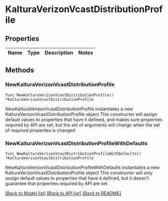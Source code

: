 # KalturaVerizonVcastDistributionProfile

## Properties

Name | Type | Description | Notes
------------ | ------------- | ------------- | -------------

## Methods

### NewKalturaVerizonVcastDistributionProfile

`func NewKalturaVerizonVcastDistributionProfile() *KalturaVerizonVcastDistributionProfile`

NewKalturaVerizonVcastDistributionProfile instantiates a new KalturaVerizonVcastDistributionProfile object
This constructor will assign default values to properties that have it defined,
and makes sure properties required by API are set, but the set of arguments
will change when the set of required properties is changed

### NewKalturaVerizonVcastDistributionProfileWithDefaults

`func NewKalturaVerizonVcastDistributionProfileWithDefaults() *KalturaVerizonVcastDistributionProfile`

NewKalturaVerizonVcastDistributionProfileWithDefaults instantiates a new KalturaVerizonVcastDistributionProfile object
This constructor will only assign default values to properties that have it defined,
but it doesn't guarantee that properties required by API are set


[[Back to Model list]](../README.md#documentation-for-models) [[Back to API list]](../README.md#documentation-for-api-endpoints) [[Back to README]](../README.md)



